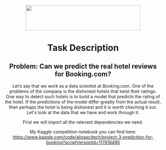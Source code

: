 <center> <img src="https://upload.wikimedia.org/wikipedia/commons/e/e3/Booking.com_logo2.png" style="width:368px;height:81px;"> 


# Task Description

## Problem: Can we predict the real hotel reviews for Booking.com?

Let’s say that we work as a data scientist at Booking.com. One of the problems of the company is the dishonest hotels that twist their ratings. One way to detect such hotels is to build a model that predicts the rating of the hotel. If the predictions of the model differ greatly from the actual result, then perhaps the hotel is being dishonest and it is worth cheching it out. Let's look at the data that we have and work through it.

First we will import all the relevant dependencies we need.

My Kaggle competition notebook you can find here: https://www.kaggle.com/code/alinascitech/project-3-prediction-for-booking?scriptVersionId=117818485


